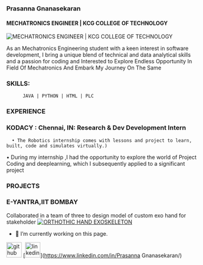 ### Prasanna Gnanasekaran  
#### MECHATRONICS ENGINEER | KCG COLLEGE OF TECHNOLOGY 
![MECHATRONICS ENGINEER | KCG COLLEGE OF TECHNOLOGY ](https://www.google.com/url?sa=i&url=https%3A%2F%2Fwww.skyfilabs.com%2Fblog%2Fbest-low-cost-mechatronics-mini-projects-for-engineering-students&psig=AOvVaw21J7ZZQk1-YZZuJHgukRX3&ust=1724731012819000&source=images&cd=vfe&opi=89978449&ved=0CBIQjRxqFwoTCMCPs_HhkYgDFQAAAAAdAAAAABAE)

As an Mechatronics Engineering student with a keen interest in software development, I bring a unique blend of technical and data analytical skills and a passion for coding and Interested to Explore Endless Opportunity In Field Of Mechatronics And Embark My Journey On The Same

### SKILLS: 
          JAVA | PYTHON | HTML | PLC
### EXPERIENCE
 ### KODACY : Chennai, IN: Research & Dev Development Intern

      • The Robotics internship comes with lessons and project to learn, built, code and simulates virtually.)
• During my internship ,I had the opportunity to explore the world of Project Coding and deeplearning, which I
subsequently applied to a significant project
### PROJECTS
### E-YANTRA,IIT BOMBAY
Collaborated in a team of three to design model of custom exo hand for stakeholder
[![ORTHOTHIC HAND EXOSKELETON ](http://img.youtube.com/vi/daW5yb4vq5Y/0.jpg)](http://www.youtube.com/watch?v=daW5yb4vq5Y "EXO SKELETON")

- 🔭 I’m currently working on this page. 


[<img src='https://cdn.jsdelivr.net/npm/simple-icons@3.0.1/icons/github.svg' alt='github' height='40'>](https://github.com/PrasannaGnanasekaran )  [<img src='https://cdn.jsdelivr.net/npm/simple-icons@3.0.1/icons/linkedin.svg' alt='linkedin' height='40'>](https://www.linkedin.com/in/Prasanna Gnanasekaran/)  

